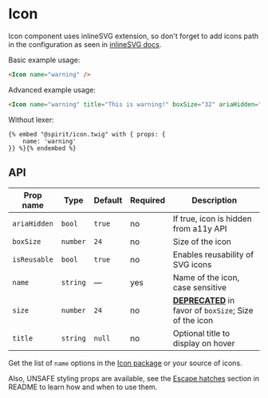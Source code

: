 # Icon

Icon component uses inlineSVG extension, so don't forget to add icons path in the configuration
as seen in [inlineSVG docs].

Basic example usage:

```html
<Icon name="warning" />
```

Advanced example usage:

```html
<Icon name="warning" title="This is warning!" boxSize="32" ariaHidden="false" />
```

Without lexer:

```twig
{% embed "@spirit/icon.twig" with { props: {
    name: 'warning'
}} %}{% endembed %}
```

## API

| Prop name    | Type     | Default | Required | Description                                                          |
| ------------ | -------- | ------- | -------- | -------------------------------------------------------------------- |
| `ariaHidden` | `bool`   | `true`  | no       | If true, icon is hidden from a11y API                                |
| `boxSize`    | `number` | `24`    | no       | Size of the icon                                                     |
| `isReusable` | `bool`   | `true`  | no       | Enables reusability of SVG icons                                     |
| `name`       | `string` | —       | yes      | Name of the icon, case sensitive                                     |
| `size`       | `number` | `24`    | no       | [**DEPRECATED**][deprecated] in favor of `boxSize`; Size of the icon |
| `title`      | `string` | `null`  | no       | Optional title to display on hover                                   |

Get the list of `name` options in the [Icon package] or your source of icons.

Also, UNSAFE styling props are available, see the [Escape hatches][escape-hatches]
section in README to learn how and when to use them.

[inlinesvg docs]: https://github.com/lmc-eu/spirit-design-system/tree/main/packages/web-twig/docs/inlineSVG.md
[icon package]: https://github.com/lmc-eu/spirit-design-system/tree/main/packages/icons
[deprecated]: https://github.com/lmc-eu/spirit-design-system/tree/main/packages/web-twig/README.md#deprecations
[escape-hatches]: https://github.com/lmc-eu/spirit-design-system/tree/main/packages/web-twig/README.md#escape-hatches
